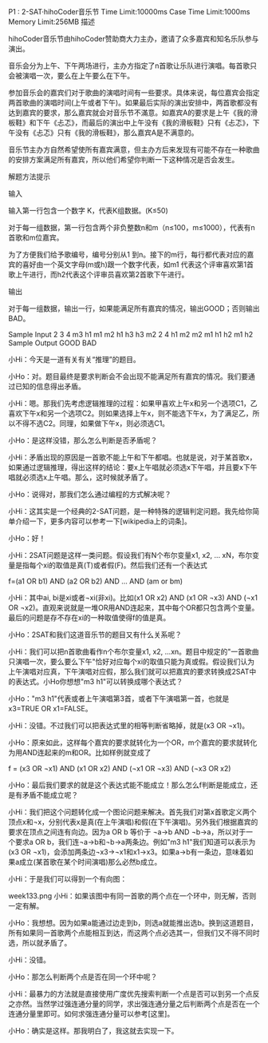 ﻿P1 : 2-SAT·hihoCoder音乐节
Time Limit:10000ms
Case Time Limit:1000ms
Memory Limit:256MB
描述

hihoCoder音乐节由hihoCoder赞助商大力主办，邀请了众多嘉宾和知名乐队参与演出。

音乐会分为上午、下午两场进行，主办方指定了n首歌让乐队进行演唱。每首歌只会被演唱一次，要么在上午要么在下午。

参加音乐会的嘉宾们对于歌曲的演唱时间有一些要求。具体来说，每位嘉宾会指定两首歌曲的演唱时间(上午或者下午)。如果最后实际的演出安排中，两首歌都没有达到嘉宾的要求，那么嘉宾就会对音乐节不滿意。如嘉宾A的要求是上午《我的滑板鞋》和下午《忐忑》，而最后的演出中上午没有《我的滑板鞋》只有《忐忑》，下午没有《忐忑》只有《我的滑板鞋》，那么嘉宾A是不满意的。

音乐节主办方自然希望使所有嘉宾满意，但主办方后来发现有可能不存在一种歌曲的安排方案满足所有嘉宾，所以他们希望你判断一下这种情况是否会发生。

解题方法提示

输入

输入第一行包含一个数字 K，代表K组数据。(K≤50)

对于每一组数据，第一行包含两个非负整数n和m（n≤100，m≤1000），代表有n首歌和m位嘉宾。

为了方便我们给予歌编号，编号分别从1 到n。接下的m行，每行都代表对应的嘉宾的喜好由一个英文字母(m或h)跟一个数字代表，如m1 代表这个评审喜欢第1首歌上午进行，而h2代表这个评审员喜欢第2首歌下午进行。

输出

对于每一组数据，输出一行，如果能满足所有嘉宾的情况，输出GOOD；否则输出BAD。

Sample Input
2
3 4
m3 h1
m1 m2
h1 h3
h3 m2
2 4
h1 m2
m2 m1
h1 h2
m1 h2
Sample Output
GOOD
BAD


小Hi：今天是一道有关有关“推理”的题目。

小Ho：对。题目最终是要求判断会不会出现不能满足所有嘉宾的情况。我们要通过已知的信息得出矛盾。

小Hi：嗯。那我们先考虑逻辑推理的过程：如果甲喜欢上午x和另一个选项C1，乙喜欢下午x和另一个选项C2。则如果选择上午x，则不能选下午x，为了满足乙，所以不得不选C2。同理，如果做下午x，则必须选C1。

小Ho：是这样没错，那么怎么判断是否矛盾呢？

小Hi：矛盾出现的原因是一首歌不能上午和下午都唱。也就是说，对于某首歌x，如果通过逻辑推理，得出这样的结论：要x上午唱就必须选x下午唱，并且要x下午唱就必须选x上午唱。那么，这时候就矛盾了。

小Ho：说得对，那我们怎么通过编程的方式解决呢？

小Hi：这其实是一个经典的2-SAT问题，是一种特殊的逻辑判定问题。我先给你简单介绍一下，更多内容可以参考一下[wikipedia上的词条]。

小Ho：好！

小Hi：2SAT问题是这样一类问题。假设我们有N个布尔变量x1, x2, ... xN，布尔变量是指每个xi的取值是真(T)或者假(F)。然后我们还有一个表达式

f=(a1 OR b1) AND (a2 OR b2) AND ... AND (am or bm)

小Hi：其中ai, bi是xi或者¬xi(非xi)。比如(x1 OR x2) AND (x1 OR ¬x3) AND (¬x1 OR ¬x2)。直观来说就是一堆OR用AND连起来，其中每个OR都只包含两个变量。最后的问题是存不存在xi的一种取值使得f的值是真。

小Ho：2SAT和我们这道音乐节的题目又有什么关系呢？

小Hi：我们可以把n首歌曲看作n个布尔变量x1, x2, ...xn。题目中规定的"一首歌曲只演唱一次，要么要么下午"恰好对应每个xi的取值只能为真或假。假设我们认为上午演唱对应真，下午演唱对应假，那么我们就可以把嘉宾的要求转换成2SAT中的表达式。小Ho你想想"m3 h1"可以转换成哪个表达式？

小Ho："m3 h1"代表或者上午演唱第3首，或者下午演唱第一首，也就是x3=TRUE OR x1=FALSE。

小Hi：没错。不过我们可以把表达式里的相等判断省略掉，就是(x3 OR ¬x1)。

小Ho：原来如此，这样每个嘉宾的要求就转化为一个OR，m个嘉宾的要求就转化为用AND连起来的m和OR。比如样例就变成了

f = (x3 OR ¬x1) AND (x1 OR x2) AND (¬x1 OR ¬x3) AND (¬x3 OR x2)

小Ho：最后我们要求的就是这个表达式能不能成立！那么怎么f判断是能成立，还是有矛盾不能成立呢？

小Hi：我们把这个问题转化成一个图论问题来解决。首先我们对第x首歌定义两个顶点x和¬x，分别代表x是真(在上午演唱)和假(在下午演唱)。另外我们根据嘉宾的要求在顶点之间连有向边。因为a OR b 等价于 ¬a->b AND ¬b->a，所以对于一个要求a OR b，我们连¬a->b和¬b->a两条边。例如"m3 h1"我们知道可以表示为(x3 OR ¬x1)，会添加两条边¬x3->¬x1和x1->x3。如果a->b有一条边，意味着如果a成立(某首歌在某个时间演唱)那么必然b成立。

小Hi：于是我们可以得到一个有向图：

week133.png
小Hi：如果该图中有同一首歌的两个点在一个环中，则无解，否则一定有解。

小Ho：我想想。因为如果a能通过边走到b，则选a就能推出选b。换到这道题目，所有如果同一首歌两个点能相互到达，而这两个点必选其一，但我们又不得不同时选，所以就矛盾了。

小Hi：没错。

小Ho：那怎么判断两个点是否在同一个环中呢？

小Hi：最暴力的方法就是直接使用广度优先搜索判断一个点是否可以到另一个点反之亦然。当然学过强连通分量的同学，求出强连通分量之后判断两个点是否在一个连通分量里即可。如何求强连通分量可以参考[这里]。

小Ho：确实是这样。那我明白了，我这就去实现一下。

